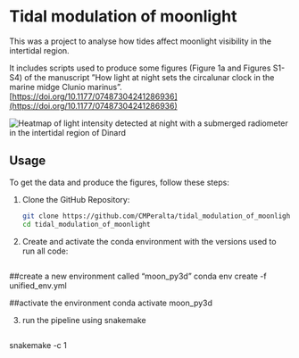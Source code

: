 # Tidal modulation of moonlight
This was a project to analyse how tides affect moonlight visibility in the intertidal region. 

It includes scripts used to produce some figures (Figure 1a and Figures S1-S4) of the manuscript ”How light at night sets the circalunar clock in the marine midge Clunio marinus”. [https://doi.org/10.1177/07487304241286936](https://doi.org/10.1177/07487304241286936)


![Heatmap of light intensity detected at night with a
submerged radiometer in the intertidal region of Dinard](02_visuals/Figure1a_nm_400_500_600_2cycles_NIGHT.png)

## Usage 

To get the data and produce the figures, follow these steps:

1. Clone the GitHub Repository:

   ```bash
   git clone https://github.com/CMPeralta/tidal_modulation_of_moonlight.git
   cd tidal_modulation_of_moonlight

2. Create and activate the conda environment with the versions used to run all code: 

   ```bash
##create a new environment called “moon_py3d”
conda env create -f unified_env.yml

##activate the environment 
conda activate moon_py3d

3. run the pipeline using snakemake 

   ```bash
snakemake -c 1 

